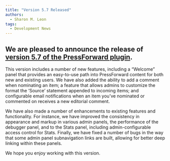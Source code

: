 ```yaml
---
title: "Version 5.7 Released"
authors:
  - Sharon M. Leon
tags:
  - Development News
---
```


We are pleased to announce the release of [version 5.7 of the PressForward plugin](https://wordpress.org/plugins/pressforward/). 
---

This version includes a number of new features, including a “Welcome” panel that provides an easy-to-use path into PressForward content for both new and existing users. We have also added the ability to add a comment when nominating an item; a feature that allows admins to customize the format the ‘Source’ statement appended to incoming items; and  configurable email notifications when an item you’ve nominated or commented on receives a new editorial comment.

We have also made a number of enhancements to existing features and functionality. For instance, we have improved the consistency in appearance and markup in various admin panels, the performance of the debugger panel, and to the Stats panel, including admin-configurable access control for Stats. Finally, we have fixed a number of bugs in the way that some admin panel subnavigation links are built, allowing for better deep linking within these panels.

We hope you enjoy working with this version.
